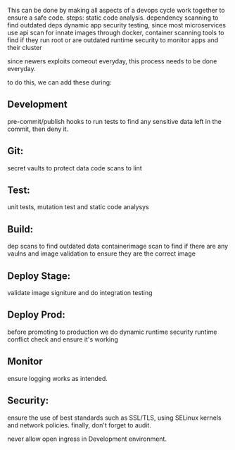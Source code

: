 This can be done by making all aspects of a devops cycle work together to ensure a safe code.
steps:
static code analysis.
dependency scanning to find outdated deps
dynamic app security testing, since most microservices use api
scan for innate images through docker, container scanning tools to find if they run root or are outdated
runtime security to monitor apps and their cluster

since newers exploits comeout everyday, this process needs to be done everyday.

to do this, we can add these during:
## Development 
pre-commit/publish hooks to run tests to find any sensitive data left in the commit, then deny it.
## Git:
secret vaults to protect data
code scans to lint
## Test:
unit tests, mutation test and static code analysys
## Build:
dep scans to find outdated data
containerimage  scan to find if there are any vaulns
and image validation to ensure they are the correct image
## Deploy Stage:
validate image signiture and do integration testing
## Deploy Prod:
before promoting to production we do dynamic runtime security
runtime conflict check and ensure it's working
## Monitor
ensure logging works as intended.
## Security:
ensure the use of best standards such as SSL/TLS, using SELinux kernels and network policies.
finally, don't forget to audit.

never allow open ingress in Development environment.
